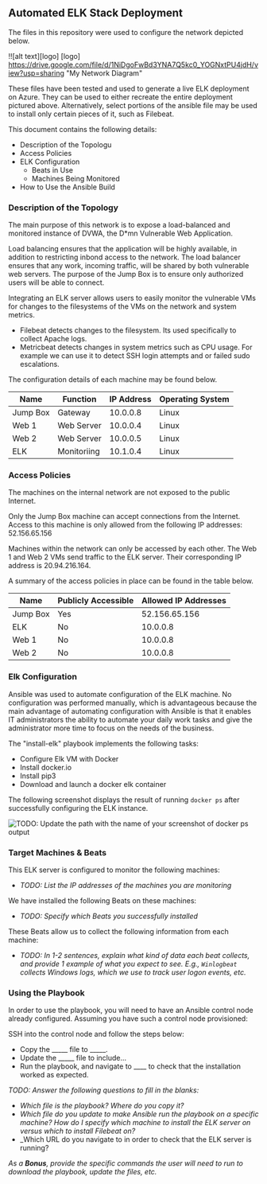 ## Automated ELK Stack Deployment

The files in this repository were used to configure the network depicted below.

!![alt text][logo]
[logo] https://drive.google.com/file/d/1NiDgoFwBd3YNA7Q5kc0_YOGNxtPU4jdH/view?usp=sharing "My Network Diagram"

These files have been tested and used to generate a live ELK deployment on Azure. They can be used to either recreate the entire deployment pictured above. Alternatively, select portions of the ansible file may be used to install only certain pieces of it, such as Filebeat.


This document contains the following details:
- Description of the Topologu
- Access Policies
- ELK Configuration
  - Beats in Use 
  - Machines Being Monitored
- How to Use the Ansible Build


### Description of the Topology

The main purpose of this network is to expose a load-balanced and monitored instance of DVWA, the D*mn Vulnerable Web Application.

Load balancing ensures that the application will be highly available, in addition to restricting inbond access to the network.
The load balancer ensures that any work, incoming traffic, will be shared by both vulnerable web servers. The purpose of the Jump Box is to ensure only authorized users will be able to connect.

Integrating an ELK server allows users to easily monitor the vulnerable VMs for changes to the filesystems of the VMs on the network and system metrics.
- Filebeat detects changes to the filesystem. Its used specifically to collect Apache logs.
- Metricbeat detects changes in system metrics such as CPU usage. For example we can use it to detect SSH login attempts and or failed sudo escalations.

The configuration details of each machine may be found below.


| Name     | Function    | IP Address | Operating System |
|----------|-------------|------------|------------------|
| Jump Box | Gateway     | 10.0.0.8   | Linux            |
| Web 1    | Web Server  | 10.0.0.4   | Linux            |
| Web 2    | Web Server  | 10.0.0.5   | Linux            |
| ELK      | Monitoriing | 10.1.0.4   | Linux            |

### Access Policies

The machines on the internal network are not exposed to the public Internet. 

Only the Jump Box machine can accept connections from the Internet. Access to this machine is only allowed from the following IP addresses:
52.156.65.156

Machines within the network can only be accessed by each other.
The Web 1 and Web 2 VMs send traffic to the ELK server. Their corresponding IP address is 20.94.216.164.

A summary of the access policies in place can be found in the table below.

| Name     | Publicly Accessible | Allowed IP Addresses |
|----------|---------------------|----------------------|
| Jump Box | Yes                 | 52.156.65.156        |
| ELK      | No                  | 10.0.0.8             |
| Web 1    | No                  | 10.0.0.8             |
| Web 2    | No                  | 10.0.0.8             |

### Elk Configuration

Ansible was used to automate configuration of the ELK machine. No configuration was performed manually, which is advantageous because the main advantage of automating configuration with Ansible is that it enables IT administrators the ability to automate your daily work tasks and give the administrator more time to focus on the needs of the business.

The "install-elk" playbook implements the following tasks:
- Configure Elk VM with Docker
- Install docker.io
- Install pip3
- Download and launch a docker elk container

The following screenshot displays the result of running `docker ps` after successfully configuring the ELK instance.

![TODO: Update the path with the name of your screenshot of docker ps output](Images/docker_ps_output.png)

### Target Machines & Beats
This ELK server is configured to monitor the following machines:
- _TODO: List the IP addresses of the machines you are monitoring_

We have installed the following Beats on these machines:
- _TODO: Specify which Beats you successfully installed_

These Beats allow us to collect the following information from each machine:
- _TODO: In 1-2 sentences, explain what kind of data each beat collects, and provide 1 example of what you expect to see. E.g., `Winlogbeat` collects Windows logs, which we use to track user logon events, etc._

### Using the Playbook
In order to use the playbook, you will need to have an Ansible control node already configured. Assuming you have such a control node provisioned: 

SSH into the control node and follow the steps below:
- Copy the _____ file to _____.
- Update the _____ file to include...
- Run the playbook, and navigate to ____ to check that the installation worked as expected.

_TODO: Answer the following questions to fill in the blanks:_
- _Which file is the playbook? Where do you copy it?_
- _Which file do you update to make Ansible run the playbook on a specific machine? How do I specify which machine to install the ELK server on versus which to install Filebeat on?_
- _Which URL do you navigate to in order to check that the ELK server is running?

_As a **Bonus**, provide the specific commands the user will need to run to download the playbook, update the files, etc._
